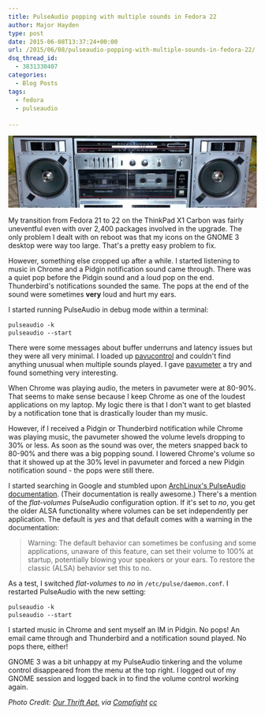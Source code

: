 ```yaml
---
title: PulseAudio popping with multiple sounds in Fedora 22
author: Major Hayden
type: post
date: 2015-06-08T13:37:24+00:00
url: /2015/06/08/pulseaudio-popping-with-multiple-sounds-in-fedora-22/
dsq_thread_id:
  - 3831330407
categories:
  - Blog Posts
tags:
  - fedora
  - pulseaudio

---
```

![1]

My transition from Fedora 21 to 22 on the ThinkPad X1 Carbon was fairly uneventful even with over 2,400 packages involved in the upgrade. The only problem I dealt with on reboot was that my icons on the GNOME 3 desktop were way too large. That's a pretty easy problem to fix.

However, something else cropped up after a while. I started listening to music in Chrome and a Pidgin notification sound came through. There was a quiet pop before the Pidgin sound and a loud pop on the end. Thunderbird's notifications sounded the same. The pops at the end of the sound were sometimes **very** loud and hurt my ears.

I started running PulseAudio in debug mode within a terminal:

```
pulseaudio -k
pulseaudio --start
```


There were some messages about buffer underruns and latency issues but they were all very minimal. I loaded up [pavucontrol][2] and couldn't find anything unusual when multiple sounds played. I gave [pavumeter][3] a try and found something very interesting.

When Chrome was playing audio, the meters in pavumeter were at 80-90%. That seems to make sense because I keep Chrome as one of the loudest applications on my laptop. My logic there is that I don't want to get blasted by a notification tone that is drastically louder than my music.

However, if I received a Pidgin or Thunderbird notification while Chrome was playing music, the pavumeter showed the volume levels dropping to 30% or less. As soon as the sound was over, the meters snapped back to 80-90% and there was a big popping sound. I lowered Chrome's volume so that it showed up at the 30% level in pavumeter and forced a new Pidgin notification sound - the pops were still there.

I started searching in Google and stumbled upon [ArchLinux's PulseAudio documentation][4]. (Their documentation is really awesome.) There's a mention of the _flat-volumes_ PulseAudio configuration option. If it's set to _no_, you get the older ALSA functionality where volumes can be set independently per application. The default is _yes_ and that default comes with a warning in the documentation:

> Warning: The default behavior can sometimes be confusing and some applications, unaware of this feature, can set their volume to 100% at startup, potentially blowing your speakers or your ears. To restore the classic (ALSA) behavior set this to no.

As a test, I switched _flat-volumes_ to _no_ in `/etc/pulse/daemon.conf`. I restarted PulseAudio with the new setting:

```
pulseaudio -k
pulseaudio --start
```


I started music in Chrome and sent myself an IM in Pidgin. No pops! An email came through and Thunderbird and a notification sound played. No pops there, either!

GNOME 3 was a bit unhappy at my PulseAudio tinkering and the volume control disappeared from the menu at the top right. I logged out of my GNOME session and logged back in to find the volume control working again.

_Photo Credit: [Our Thrift Apt.][5] via [Compfight][6] [cc][7]_

 [1]: /wp-content/uploads/2015/06/8346700794_a9c0475bd8_b-e1433770480154.jpg
 [2]: http://freedesktop.org/software/pulseaudio/pavucontrol/
 [3]: http://0pointer.de/lennart/projects/pavumeter/
 [4]: https://wiki.archlinux.org/index.php/PulseAudio#Configuration_files
 [5]: https://www.flickr.com/photos/75638411@N05/8346700794/
 [6]: http://compfight.com
 [7]: https://www.flickr.com/help/general/#147
